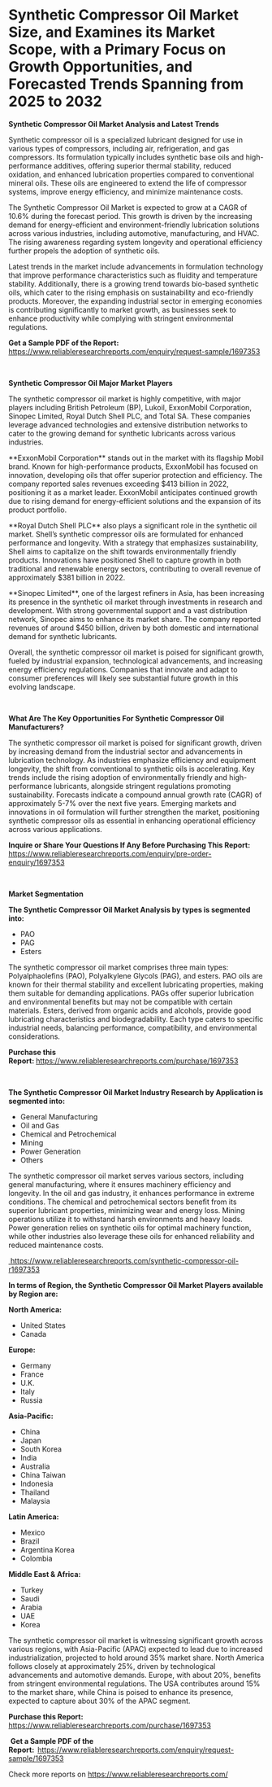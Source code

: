 <p><h1>Synthetic Compressor Oil Market Size, and Examines its Market Scope, with a Primary Focus on Growth Opportunities, and Forecasted Trends Spanning from 2025 to 2032</h1></p><p><strong>Synthetic Compressor Oil Market Analysis and Latest Trends</strong></p>
<p><p>Synthetic compressor oil is a specialized lubricant designed for use in various types of compressors, including air, refrigeration, and gas compressors. Its formulation typically includes synthetic base oils and high-performance additives, offering superior thermal stability, reduced oxidation, and enhanced lubrication properties compared to conventional mineral oils. These oils are engineered to extend the life of compressor systems, improve energy efficiency, and minimize maintenance costs.</p><p>The Synthetic Compressor Oil Market is expected to grow at a CAGR of 10.6% during the forecast period. This growth is driven by the increasing demand for energy-efficient and environment-friendly lubrication solutions across various industries, including automotive, manufacturing, and HVAC. The rising awareness regarding system longevity and operational efficiency further propels the adoption of synthetic oils.</p><p>Latest trends in the market include advancements in formulation technology that improve performance characteristics such as fluidity and temperature stability. Additionally, there is a growing trend towards bio-based synthetic oils, which cater to the rising emphasis on sustainability and eco-friendly products. Moreover, the expanding industrial sector in emerging economies is contributing significantly to market growth, as businesses seek to enhance productivity while complying with stringent environmental regulations.</p></p>
<p><strong>Get a Sample PDF of the Report:&nbsp;</strong> <a href="https://www.reliableresearchreports.com/enquiry/request-sample/1697353?utm_campaign=3309&utm_medium=2&utm_source=Github&utm_content=ia&utm_term=27032025&utm_id=synthetic-compressor-oil">https://www.reliableresearchreports.com/enquiry/request-sample/1697353</a></p>
<p>&nbsp;</p>
<p><strong>Synthetic Compressor Oil Major Market Players</strong></p>
<p><p>The synthetic compressor oil market is highly competitive, with major players including British Petroleum (BP), Lukoil, ExxonMobil Corporation, Sinopec Limited, Royal Dutch Shell PLC, and Total SA. These companies leverage advanced technologies and extensive distribution networks to cater to the growing demand for synthetic lubricants across various industries.</p><p>**ExxonMobil Corporation** stands out in the market with its flagship Mobil brand. Known for high-performance products, ExxonMobil has focused on innovation, developing oils that offer superior protection and efficiency. The company reported sales revenues exceeding $413 billion in 2022, positioning it as a market leader. ExxonMobil anticipates continued growth due to rising demand for energy-efficient solutions and the expansion of its product portfolio.</p><p>**Royal Dutch Shell PLC** also plays a significant role in the synthetic oil market. Shell’s synthetic compressor oils are formulated for enhanced performance and longevity. With a strategy that emphasizes sustainability, Shell aims to capitalize on the shift towards environmentally friendly products. Innovations have positioned Shell to capture growth in both traditional and renewable energy sectors, contributing to overall revenue of approximately $381 billion in 2022.</p><p>**Sinopec Limited**, one of the largest refiners in Asia, has been increasing its presence in the synthetic oil market through investments in research and development. With strong governmental support and a vast distribution network, Sinopec aims to enhance its market share. The company reported revenues of around $450 billion, driven by both domestic and international demand for synthetic lubricants.</p><p>Overall, the synthetic compressor oil market is poised for significant growth, fueled by industrial expansion, technological advancements, and increasing energy efficiency regulations. Companies that innovate and adapt to consumer preferences will likely see substantial future growth in this evolving landscape.</p></p>
<p>&nbsp;</p>
<p><strong>What Are The Key Opportunities For Synthetic Compressor Oil Manufacturers?</strong></p>
<p><p>The synthetic compressor oil market is poised for significant growth, driven by increasing demand from the industrial sector and advancements in lubrication technology. As industries emphasize efficiency and equipment longevity, the shift from conventional to synthetic oils is accelerating. Key trends include the rising adoption of environmentally friendly and high-performance lubricants, alongside stringent regulations promoting sustainability. Forecasts indicate a compound annual growth rate (CAGR) of approximately 5-7% over the next five years. Emerging markets and innovations in oil formulation will further strengthen the market, positioning synthetic compressor oils as essential in enhancing operational efficiency across various applications.</p></p>
<p><strong>Inquire or Share Your Questions If Any Before Purchasing This Report:</strong> <a href="https://www.reliableresearchreports.com/enquiry/pre-order-enquiry/1697353?utm_campaign=3309&utm_medium=2&utm_source=Github&utm_content=ia&utm_term=27032025&utm_id=synthetic-compressor-oil">https://www.reliableresearchreports.com/enquiry/pre-order-enquiry/1697353</a></p>
<p>&nbsp;</p>
<p><strong>Market Segmentation</strong></p>
<p><strong>The Synthetic Compressor Oil Market Analysis by types is segmented into:</strong></p>
<p><ul><li>PAO</li><li>PAG</li><li>Esters</li></ul></p>
<p><p>The synthetic compressor oil market comprises three main types: Polyalphaolefins (PAO), Polyalkylene Glycols (PAG), and esters. PAO oils are known for their thermal stability and excellent lubricating properties, making them suitable for demanding applications. PAGs offer superior lubrication and environmental benefits but may not be compatible with certain materials. Esters, derived from organic acids and alcohols, provide good lubricating characteristics and biodegradability. Each type caters to specific industrial needs, balancing performance, compatibility, and environmental considerations.</p></p>
<p><strong>Purchase this Report:&nbsp;</strong><a href="https://www.reliableresearchreports.com/purchase/1697353?utm_campaign=3309&utm_medium=2&utm_source=Github&utm_content=ia&utm_term=27032025&utm_id=synthetic-compressor-oil">https://www.reliableresearchreports.com/purchase/1697353</a></p>
<p>&nbsp;</p>
<p><strong>The Synthetic Compressor Oil Market Industry Research by Application is segmented into:</strong></p>
<p><ul><li>General Manufacturing</li><li>Oil and Gas</li><li>Chemical and Petrochemical</li><li>Mining</li><li>Power Generation</li><li>Others</li></ul></p>
<p><p>The synthetic compressor oil market serves various sectors, including general manufacturing, where it ensures machinery efficiency and longevity. In the oil and gas industry, it enhances performance in extreme conditions. The chemical and petrochemical sectors benefit from its superior lubricant properties, minimizing wear and energy loss. Mining operations utilize it to withstand harsh environments and heavy loads. Power generation relies on synthetic oils for optimal machinery function, while other industries also leverage these oils for enhanced reliability and reduced maintenance costs.</p></p>
<p><a href="https://www.reliableresearchreports.com/synthetic-compressor-oil-r1697353?utm_campaign=3309&utm_medium=2&utm_source=Github&utm_content=ia&utm_term=27032025&utm_id=synthetic-compressor-oil">&nbsp;https://www.reliableresearchreports.com/synthetic-compressor-oil-r1697353</a></p>
<p><strong>In terms of Region, the Synthetic Compressor Oil Market Players available by Region are:</strong></p>
<p>
    <p> <strong> North America: </strong>
        <ul>
            <li>United States</li>
            <li>Canada</li>
        </ul>
        </p> 
    <p> <strong> Europe: </strong>
        <ul>
            <li>Germany</li>
            <li>France</li>
            <li>U.K.</li>
            <li>Italy</li>
            <li>Russia</li>
        </ul>
        </p> 
    <p> <strong> Asia-Pacific: </strong>
        <ul>
            <li>China</li>
            <li>Japan</li>
            <li>South Korea</li>
            <li>India</li>
            <li>Australia</li>
            <li>China Taiwan</li>
            <li>Indonesia</li>
            <li>Thailand</li>
            <li>Malaysia</li>
        </ul>
        </p> 
    <p> <strong> Latin America: </strong>
        <ul>
            <li>Mexico</li>
            <li>Brazil</li>
            <li>Argentina Korea</li>
            <li>Colombia</li>
        </ul>
        </p> 
    <p> <strong> Middle East & Africa: </strong>
        <ul>
            <li>Turkey</li>
            <li>Saudi</li>
            <li>Arabia</li>
            <li>UAE</li>
            <li>Korea</li>
        </ul>
    </p>
    </p>
<p><p>The synthetic compressor oil market is witnessing significant growth across various regions, with Asia-Pacific (APAC) expected to lead due to increased industrialization, projected to hold around 35% market share. North America follows closely at approximately 25%, driven by technological advancements and automotive demands. Europe, with about 20%, benefits from stringent environmental regulations. The USA contributes around 15% to the market share, while China is poised to enhance its presence, expected to capture about 30% of the APAC segment.</p></p>
<p><strong>Purchase this Report: </strong><a href="https://www.reliableresearchreports.com/purchase/1697353?utm_campaign=3309&utm_medium=2&utm_source=Github&utm_content=ia&utm_term=27032025&utm_id=synthetic-compressor-oil">https://www.reliableresearchreports.com/purchase/1697353</a></p>
<p>&nbsp;<strong>Get a Sample PDF of the Report:&nbsp;&nbsp;</strong><a href="https://www.reliableresearchreports.com/enquiry/request-sample/1697353?utm_campaign=3309&utm_medium=2&utm_source=Github&utm_content=ia&utm_term=27032025&utm_id=synthetic-compressor-oil">https://www.reliableresearchreports.com/enquiry/request-sample/1697353</a></p>
<p><strong></strong></p>
<p>Check more reports on <a href="https://www.reliableresearchreports.com/?utm_campaign=3309&utm_medium=2&utm_source=Github&utm_content=ia&utm_term=27032025&utm_id=synthetic-compressor-oil">https://www.reliableresearchreports.com/</a></p>